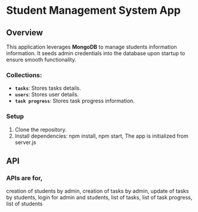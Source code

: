 # Student Management System App

## Overview
This application leverages **MongoDB** to manage students information information. It seeds admin credentials into the database upon startup to ensure smooth functionality. 

### Collections:
- **`tasks`**: Stores tasks details.
- **`users`**: Stores user details.
- **`task progress`**: Stores task progress information.

### Setup
1. Clone the repository.
2. Install dependencies:
   npm install,
   npm start,
   The app is initialized from server.js

## API
### APIs are for,
creation of students by admin,
creation of tasks by admin,
update of tasks by students,
login for admin and students,
list of tasks,
list of task progress,
list of students
